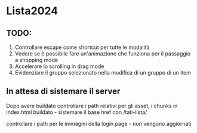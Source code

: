 # Lista2024

## TODO:

1) Controllare escape come shortcut per tutte le modalità 
2) Vedere se è possibile fare un'animazione che funziona per il passaggio a shopping mode
3) Accelerare lo scrolling in drag mode
4) Evidenziare il gruppo selezionato nella modifica di un gruppo di un item

## In attesa di sistemare il server

Dopo avere buildato controllare i path relativi per gli asset, i chunks
in index.html buildato - sistemare il base href con /tati-lista/

controllare i path per le immagini della login page - non vengono aggiornati

